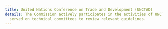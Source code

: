 ```yaml
---
title: United Nations Conference on Trade and Development (UNCTAD)
details: The Commission actively participates in the activities of UNCTAD and has
  served on technical committees to review relevant guidelines.
---
```


